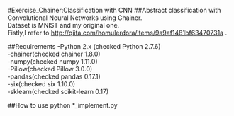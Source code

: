 #Exercise_Chainer:Classification with CNN
##Abstract
classification with Convolutional Neural Networks using Chainer.  
Dataset is MNIST and my original one.  
Fistly,I refer to <http://qiita.com/homulerdora/items/9a9af1481bf63470731a> .

##Requirements
-Python 2.x (checked Python 2.7.6)  
-chainer(checked chainer 1.8.0)  
-numpy(checked numpy 1.11.0)  
-Pillow(checked Pillow 3.0.0)  
-pandas(checked pandas 0.17.1)  
-six(checked six 1.10.0)  
-sklearn(checked scikit-learn 0.17)  

##How to use
python *_implement.py
